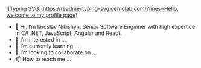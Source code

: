 [![Typing SVG](https://readme-typing-svg.demolab.com/?lines=Hello, welcome to my profile page)](https://git.io/typing-svg)

- 👋 Hi, I’m Iaroslav Nikishyn, Senior Software Enginner with high expertice in C# .NET, JavaScript, Angular and React. 
- 👀 I’m interested in ...
- 🌱 I’m currently learning ...
- 💞️ I’m looking to collaborate on ...
- 📫 How to reach me ...

<!---
arlek777/arlek777 is a ✨ special ✨ repository because its `README.md` (this file) appears on your GitHub profile.
You can click the Preview link to take a look at your changes.
--->
